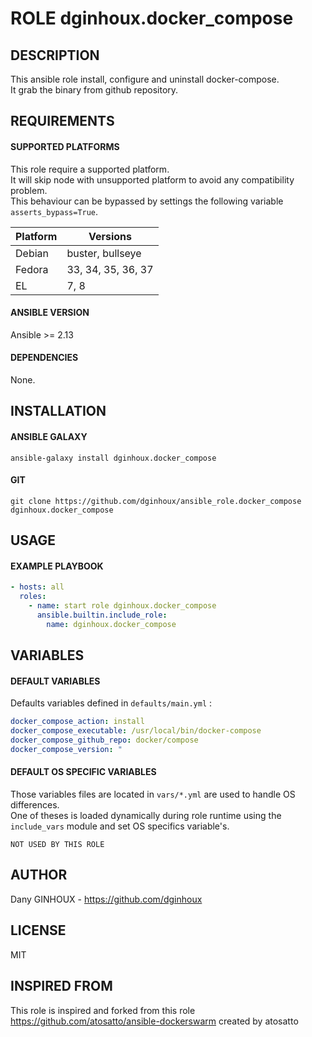 # ROLE dginhoux.docker_compose



## DESCRIPTION

This ansible role install, configure and uninstall docker-compose.<br />
It grab the binary from github repository.



## REQUIREMENTS

#### SUPPORTED PLATFORMS

This role require a supported platform.<br />
It will skip node with unsupported platform to avoid any compatibility problem.<br />
This behaviour can be bypassed by settings the following variable `asserts_bypass=True`.

| Platform | Versions |
|----------|----------|
| Debian | buster, bullseye |
| Fedora | 33, 34, 35, 36, 37 |
| EL | 7, 8 |

#### ANSIBLE VERSION

Ansible >= 2.13

#### DEPENDENCIES

None.



## INSTALLATION

#### ANSIBLE GALAXY

```shell
ansible-galaxy install dginhoux.docker_compose
```
#### GIT

```shell
git clone https://github.com/dginhoux/ansible_role.docker_compose dginhoux.docker_compose
```


## USAGE

#### EXAMPLE PLAYBOOK

```yaml
- hosts: all
  roles:
    - name: start role dginhoux.docker_compose
      ansible.builtin.include_role:
        name: dginhoux.docker_compose
```


## VARIABLES

#### DEFAULT VARIABLES

Defaults variables defined in `defaults/main.yml` : 

```yaml
docker_compose_action: install
docker_compose_executable: /usr/local/bin/docker-compose
docker_compose_github_repo: docker/compose
docker_compose_version: "
```

#### DEFAULT OS SPECIFIC VARIABLES

Those variables files are located in `vars/*.yml` are used to handle OS differences.<br />
One of theses is loaded dynamically during role runtime using the `include_vars` module and set OS specifics variable's.

`NOT USED BY THIS ROLE`


## AUTHOR

Dany GINHOUX - https://github.com/dginhoux



## LICENSE

MIT


## INSPIRED FROM

This role is inspired and forked from this role https://github.com/atosatto/ansible-dockerswarm created by atosatto

